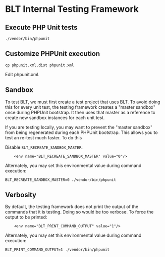 # BLT Internal Testing Framework

## Execute PHP Unit tests

```
./vendor/bin/phpunit
```

## Customize PHPUnit execution

```
cp phpunit.xml.dist phpunit.xml
```

Edit phpunit.xml.

## Sandbox

To test BLT, we must first create a test project that uses BLT. To avoid doing this for every unit test, the testing framework creates a "master sandbox" once during PHPUnit bootstrap. It then uses that master as a reference to create new sandbox instances for each unit test.

If you are testing locally, you may want to prevent the "master sandbox" from being regenerated during each PHPUnit bootstrap. This allows you to test an re-test much faster. To do this

Disable `BLT_RECREATE_SANDBOX_MASTER`:
```
    <env name="BLT_RECREATE_SANDBOX_MASTER" value="0"/>
```

Alternately, you may set this environmental value during command execution:
```
BLT_RECREATE_SANDBOX_MASTER=0 ./vendor/bin/phpunit
```

## Verbosity

By default, the testing framework does not print the output of the commands that it is testing. Doing so would be too verbose. To force the output to be printed:

```
    <env name="BLT_PRINT_COMMAND_OUTPUT" value="1"/>
```

Alternately, you may set this environmental value during command execution:
```
BLT_PRINT_COMMAND_OUTPUT=1 ./vendor/bin/phpunit
